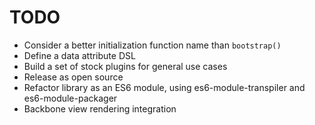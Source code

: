 TODO
====

* Consider a better initialization function name than `bootstrap()`
* Define a data attribute DSL
* Build a set of stock plugins for general use cases
* Release as open source
* Refactor library as an ES6 module, using es6-module-transpiler and es6-module-packager
* Backbone view rendering integration
